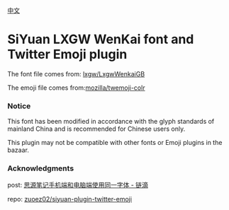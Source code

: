 [中文](https://github.com/TCOTC/siyuan-ttf-LXGWWenKaiGB-and-Twemoji/blob/main/README_zh_CN.md)

# SiYuan LXGW WenKai font and Twitter Emoji plugin

The font file comes from: [lxgw/LxgwWenkaiGB](https://github.com/lxgw/LxgwWenkaiGB)

The emoji file comes from:[mozilla/twemoji-colr](https://github.com/mozilla/twemoji-colr)

### Notice

This font has been modified in accordance with the glyph standards of mainland China and is recommended for Chinese users only.

This plugin may not be compatible with other fonts or Emoji plugins in the bazaar.

### Acknowledgments

post: [思源笔记手机端和电脑端使用同一字体 - 链滴](https://ld246.com/article/1705399357823)

repo: [zuoez02/siyuan-plugin-twitter-emoji](https://github.com/zuoez02/siyuan-plugin-twitter-emoji)